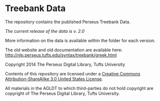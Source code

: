 Treebank Data
=============

The repository contains the published Perseus Treebank Data. 

_The current release of the data is v. 2.0_ 

More information on the data is available within the folder for each version. 

The old website and old documentation are available here:
http://nlp.perseus.tufts.edu/syntax/treebank/greek.html

Copyright 2014 The Perseus Digital Library, Tufts University

Contents of this repository are licensed under a [Creative Commons Attribution-ShareAlike 3.0 United States License](http://creativecommons.org/licenses/by-sa/3.0/us/).

All materials in the AGLDT to which third-parties do not hold copyright are copyright of The Perseus Digital Library, Tufts University.

